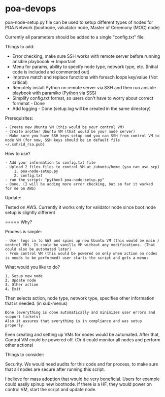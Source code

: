 # poa-devops

poa-node-setup.py file can be used to setup different types of nodes for POA.Network (bootnode, valudator node, Master of Ceremony (MOC) node)

Currently all parameters should be added to a single "config.txt" file.

Things to add:

- Error checking, make sure SSH works with remote server before running ansible playboook => Important
- Menu for params, ability to specify node type, network type, etc. (Initial code is included and commented out)
- Improve match and replace functions with foreach loops key/value (Not critical)
- Remotely install Python on remote server via SSH and then run ansible playbook with paramiko (Python via SSS)
- Simplify config.txt format, so users don't have to worry about correct formmat - Done
- Add logging - Done (setup.log will be created in the same directory)

Prerequisites:

	- Create new Ubuntu VM (this would be your control VM)
	- Create another Ubuntu VM (that would be your node server)
	- Make sure you have SSH keys setup and you can SSH from control VM to node VM (for now, SSH keys should be in default file ~/.ssh/id_rsa.pub)

How to use?

	- Add your information to config.txt file
	- Upload 2 files files to control VM at /ubuntu/home (you can use scp)
		1. poa-node-setup.py
		2. config.txt 
	- run the script: "python3 poa-node-setup.py"
	- Done. (I will be adding more error checking, but so far it worked for me on AWS)

Update:

Tested on AWS. Currently it works only for validator node since boot node setup is slightly different


=====
Why?

Process is simple:

    - User logs in to AWS and spins up new Ubuntu VM (this would be main / control VM). It could be vanilla VM without any modifications. (That could also be automated later)
    - From control VM (this would be powered on only when action on nodes is needs to be performed) user starts the script and gets a menu:

What would you like to do?

    1. Setup new node
    2. Update node
    3. Other action
    4. Exit

Then selects action, node type, network type, specifies other information that is needed. (in sub-menus)

    Done (everything is done automatically and minimizes user errors and support tickets)
	Also it assures that everything is in compliance and was setup properly.

Even creating and setting up VMs for nodes would be automated. After that, Control VM could be powered off. (Or it could monitor all nodes and perform other actions)

Things to consider:

Security. We would need audits for this code and for process, to make sure that all nodes are secure after running this script.

I believe for mass adoption that would be very beneficial. Users for example could easily spinup new bootnode. If there is a HF, they would power on control VM, start the script and update node.